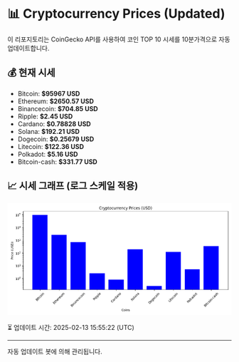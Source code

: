 
# 📊 Cryptocurrency Prices (Updated)

이 리포지토리는 CoinGecko API를 사용하여 코인 TOP 10 시세를 10분가격으로 자동 업데이트합니다.

## 💰 현재 시세
- Bitcoin: **$95967 USD**
- Ethereum: **$2650.57 USD**
- Binancecoin: **$704.85 USD**
- Ripple: **$2.45 USD**
- Cardano: **$0.78828 USD**
- Solana: **$192.21 USD**
- Dogecoin: **$0.25679 USD**
- Litecoin: **$122.36 USD**
- Polkadot: **$5.16 USD**
- Bitcoin-cash: **$331.77 USD**

## 📈 시세 그래프 (로그 스케일 적용)
![Crypto Prices](crypto_prices.png)

⏳ 업데이트 시간: 2025-02-13 15:55:22 (UTC)

---
자동 업데이트 봇에 의해 관리됩니다.
